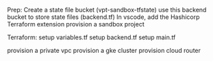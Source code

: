 Prep:
Create a state file bucket (vpt-sandbox-tfstate)
use this backend bucket to store state files (backend.tf)
In vscode, add the Hashicorp Terraform extension
provision a sandbox project


Terraform:
setup variables.tf
setup backend.tf
setup main.tf


provision a private vpc
provision a gke cluster
provision cloud router
